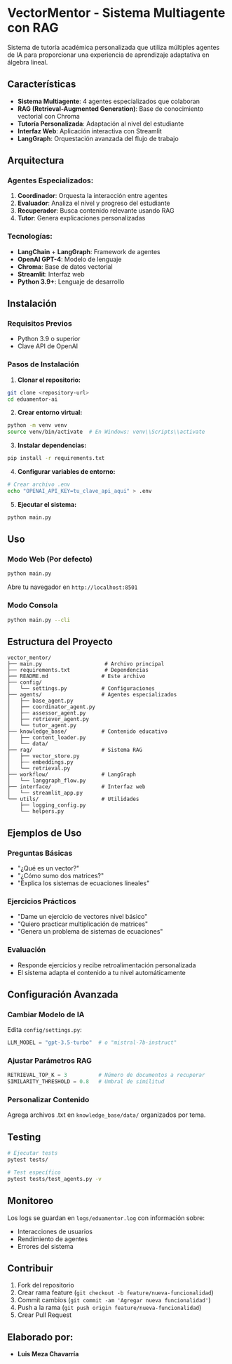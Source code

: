 

# VectorMentor - Sistema Multiagente con RAG

Sistema de tutoría académica personalizada que utiliza múltiples agentes de IA para proporcionar una experiencia de aprendizaje adaptativa en álgebra lineal.

## Características

- **Sistema Multiagente**: 4 agentes especializados que colaboran
- **RAG (Retrieval-Augmented Generation)**: Base de conocimiento vectorial con Chroma
- **Tutoría Personalizada**: Adaptación al nivel del estudiante
- **Interfaz Web**: Aplicación interactiva con Streamlit
- **LangGraph**: Orquestación avanzada del flujo de trabajo

## Arquitectura

### Agentes Especializados:

1. **Coordinador**: Orquesta la interacción entre agentes
2. **Evaluador**: Analiza el nivel y progreso del estudiante
3. **Recuperador**: Busca contenido relevante usando RAG
4. **Tutor**: Genera explicaciones personalizadas

### Tecnologías:

- **LangChain** + **LangGraph**: Framework de agentes
- **OpenAI GPT-4**: Modelo de lenguaje
- **Chroma**: Base de datos vectorial
- **Streamlit**: Interfaz web
- **Python 3.9+**: Lenguaje de desarrollo

## Instalación

### Requisitos Previos

- Python 3.9 o superior
- Clave API de OpenAI

### Pasos de Instalación

1. **Clonar el repositorio:**

```bash
git clone <repository-url>
cd eduamentor-ai
```

2. **Crear entorno virtual:**

```bash
python -m venv venv
source venv/bin/activate  # En Windows: venv\\Scripts\\activate
```

3. **Instalar dependencias:**

```bash
pip install -r requirements.txt
```

4. **Configurar variables de entorno:**

```bash
# Crear archivo .env
echo "OPENAI_API_KEY=tu_clave_api_aqui" > .env
```

5. **Ejecutar el sistema:**

```bash
python main.py
```

## Uso

### Modo Web (Por defecto)

```bash
python main.py
```

Abre tu navegador en `http://localhost:8501`

### Modo Consola

```bash
python main.py --cli
```

## Estructura del Proyecto

```
vector_mentor/
├── main.py                    # Archivo principal
├── requirements.txt           # Dependencias
├── README.md                 # Este archivo
├── config/
│   └── settings.py           # Configuraciones
├── agents/                   # Agentes especializados
│   ├── base_agent.py
│   ├── coordinator_agent.py
│   ├── assessor_agent.py
│   ├── retriever_agent.py
│   └── tutor_agent.py
├── knowledge_base/           # Contenido educativo
│   ├── content_loader.py
│   └── data/
├── rag/                      # Sistema RAG
│   ├── vector_store.py
│   ├── embeddings.py
│   └── retrieval.py
├── workflow/                 # LangGraph
│   └── langgraph_flow.py
├── interface/                # Interfaz web
│   └── streamlit_app.py
└── utils/                    # Utilidades
    ├── logging_config.py
    └── helpers.py
```

## Ejemplos de Uso

### Preguntas Básicas

- "¿Qué es un vector?"
- "¿Cómo sumo dos matrices?"
- "Explica los sistemas de ecuaciones lineales"

### Ejercicios Prácticos

- "Dame un ejercicio de vectores nivel básico"
- "Quiero practicar multiplicación de matrices"
- "Genera un problema de sistemas de ecuaciones"

### Evaluación

- Responde ejercicios y recibe retroalimentación personalizada
- El sistema adapta el contenido a tu nivel automáticamente

## Configuración Avanzada

### Cambiar Modelo de IA

Edita `config/settings.py`:

```python
LLM_MODEL = "gpt-3.5-turbo"  # o "mistral-7b-instruct"
```

### Ajustar Parámetros RAG

```python
RETRIEVAL_TOP_K = 3          # Número de documentos a recuperar
SIMILARITY_THRESHOLD = 0.8   # Umbral de similitud
```

### Personalizar Contenido

Agrega archivos .txt en `knowledge_base/data/` organizados por tema.

## Testing

```bash
# Ejecutar tests
pytest tests/

# Test específico
pytest tests/test_agents.py -v
```

## Monitoreo

Los logs se guardan en `logs/eduamentor.log` con información sobre:

- Interacciones de usuarios
- Rendimiento de agentes
- Errores del sistema

## Contribuir

1. Fork del repositorio
2. Crear rama feature (`git checkout -b feature/nueva-funcionalidad`)
3. Commit cambios (`git commit -am 'Agregar nueva funcionalidad'`)
4. Push a la rama (`git push origin feature/nueva-funcionalidad`)
5. Crear Pull Request

## Elaborado por:

- **Luis Meza Chavarría**
